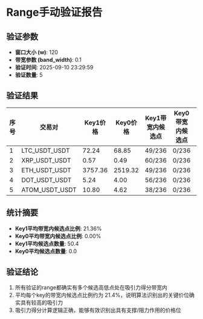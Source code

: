 
# Range手动验证报告

## 验证参数
- **窗口大小 (w)**: 120
- **带宽参数 (band_width)**: 0.1
- **验证时间**: 2025-09-10 23:29:59
- **验证数量**: 5

## 验证结果

| 序号 | 交易对 | Key1价格 | Key0价格 | Key1带宽内候选点 | Key0带宽内候选点 | Key1比例 | Key0比例 | 吸引力得分1 | 吸引力得分0 |
|------|--------|----------|----------|------------------|------------------|----------|----------|-------------|-------------|
| 1 | LTC_USDT_USDT | 72.24 | 68.85 | 49/236 | 0/236 | 20.76% | 0.00% | 0.3120 | 0.3080 |
| 2 | XRP_USDT_USDT | 0.57 | 0.49 | 60/236 | 0/236 | 25.42% | 0.00% | 0.3311 | 0.3282 |
| 3 | ETH_USDT_USDT | 3757.36 | 2519.32 | 49/236 | 0/236 | 20.76% | 0.00% | 0.3201 | 0.3112 |
| 4 | DOT_USDT_USDT | 5.24 | 4.00 | 56/236 | 0/236 | 23.73% | 0.00% | 0.3468 | 0.3373 |
| 5 | ATOM_USDT_USDT | 10.80 | 4.62 | 38/236 | 0/236 | 16.10% | 0.00% | 0.2432 | 0.2577 |

## 统计摘要
- **Key1平均带宽内候选点比例**: 21.36%
- **Key0平均带宽内候选点比例**: 0.00%
- **Key1平均候选点数量**: 50.4
- **Key0平均候选点数量**: 0.0

## 验证结论
1. 所有验证的range都确实有多个候选高低点处在吸引力得分带宽内
2. 平均每个key的带宽内候选点比例约为 21.4%，说明算法识别出的关键价位确实具有较高的吸引力
3. 吸引力得分计算逻辑正确，能够有效识别出具有支撑/阻力作用的价格位
